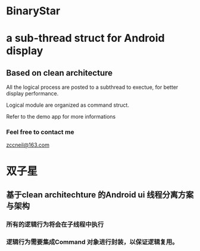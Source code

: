 # BinaryStar

# a sub-thread struct for Android display

## Based on clean architecture

All the logical process are posted to a subthread to exectue, for better display performance.

Logical module are organized as command struct.

Refer to the demo app for more informations

### Feel free to contact me 
zccneil@163.com


# 双子星

## 基于clean architechture 的Android ui 线程分离方案与架构

### 所有的逻辑行为将会在子线程中执行

### 逻辑行为需要集成Command 对象进行封装，以保证逻辑复用。
